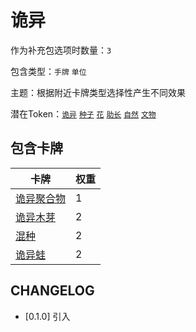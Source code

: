 # 诡异

作为补充包选项时数量：`3`

包含类型：`手牌` `单位`

主题：根据附近卡牌类型选择性产生不同效果

潜在Token：[`诡异`](诡异.md) [`种子`](种子.md) [`花`](花.md) [`助长`](助长.md) [`自然`](自然.md) [`文物`](文物.md)

## 包含卡牌

卡牌 | 权重
--- | ---
[诡异聚合物](../卡牌/诡异聚合物.md) | 1
[诡异木芽](../卡牌/诡异木芽.md) | 2
[混种](../卡牌/混种.md) | 2
[诡异蛙](../卡牌/诡异蛙.md) | 2

## CHANGELOG

- [0.1.0] 引入
